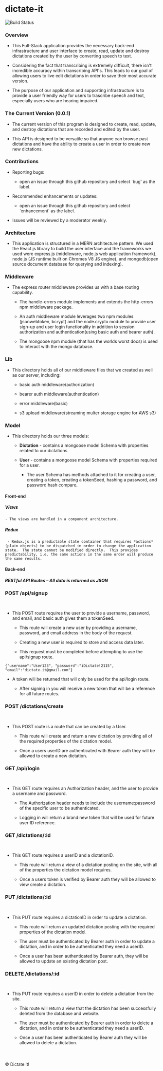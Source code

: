 # dictate-it

![Build Status](https://travis-ci.org/SpenGietz/dictate-it.svg?branch=master)

### Overview

* This Full-Stack application provides the necessary back-end infrastructure and user interface to create, read, update and destroy dictations created by the user by converting speech to text.

* Considering the fact that transcribing is extremely difficult, there isn't incredible accuracy within transcribing API's. This leads to our goal of allowing users to live edit dictations in order to save their most accurate version.

* The purpose of our application and supporting infrastructure is to provide a user friendly way for users to trascribe speech and text, especially users who are hearing impaired.

### The Current Version (0.0.1)

* The current version of this program is designed to create, read, update, and destroy dictations that are recorded and edited by the user.

* This API is designed to be versatile so that anyone can browse past dictations and have the ability to create a user in order to create new new dictations.

### Contributions

* Reporting bugs:
  * open an issue through this github repository and select 'bug' as the label.


* Recommended enhancements or updates:
  * open an issue through this github repository and select 'enhancement' as the label.


* Issues will be reviewed by a moderator weekly.

### Architecture

* This application is structured in a MERN architecture pattern. We used the React.js library to build the user interface and the frameworks we used were express.js (middleware, node.js web application framework), node.js (JS runtime built on Chromes V8 JS engine), and mongodb(open source document database for querying and indexing).

### Middleware

* The express router middleware provides us with a base routing capability.

  * The handle-errors module implements and extends the http-errors npm middleware package.

  * An auth middleware module leverages two npm modules (jsonwebtoken, bcrypt) and the node.crypto module to provide user sign-up and user login functionality in addition to session authorization and authentication(using basic auth and bearer auth).

  * The mongoose npm module (that has the worlds worst docs) is used to interact with the mongo database.

### Lib

* This directory holds all of our middleware files that we created as well as our server, including:

  * basic auth middleware(authorization)

  * bearer auth middleware(authentication)

  * error middleware(basic)

  * s3 upload middleware(streaming multer storage engine for AWS s3)

### Model

* This directory holds our three models:

  * **Dictation** - contains a mongoose model Schema with properties related to our dictations.

  * **User** - contains a mongoose model Schema with properties required for a user.

    * The user Schema has methods attached to it for creating a user, creating a token, creating a tokenSeed, hashing a password, and password hash compare.


#### Front-end

##### Views
    - The views are handled in a component architecture.

##### Redux
     - Redux.js is a predictable state container that requires *actions* (plain objects) to be dispatched in order to change the application state.  The state cannot be modified directly.  This provides predictability, i.e. the same actions in the same order will produce the same results.



#### Back-end

##### RESTful API Routes – All data is returned as JSON


### POST /api/signup
&nbsp;

* This POST route requires the user to provide a username, password, and email, and basic auth gives them a tokenSeed.

  * This route will create a new user by providing a username, password, and email address in the body of the request.

  * Creating a new user is required to store and access data later.
  * This request must be completed before attempting to use the api/signup route.

`{"username":"User123", "password":"iDictate!2115", "email":"dictate.it@gmail.com"}`

* A token will be returned that will only be used for the api/login route.

  * After signing in you will receive a new token that will be a reference for all future routes.

### POST /dictations/create
&nbsp;

* This POST route is a route that can be created by a User.

  * This route will create and return a new dictation by providing all of the required properties of the dictation model.

  * Once a users userID are authenticated with Bearer auth they will be allowed to create a new dictation.

### GET /api/login
&nbsp;

* This GET route requires an Authorization header, and the user to provide a username and password.

  * The Authorization header needs to include the username:password of the specific user to be authenticated.

  * Logging in will return a brand new token that will be used for future user ID reference.

### GET /dictations/:id
&nbsp;

* This GET route requires a userID and a dictationID.

  * This route will return a view of a dictation posting on the site, with all of the properties the dictation model requires.

  * Once a users token is verified by Bearer auth they will be allowed to view create a dictation.

### PUT /dictations/:id
&nbsp;

* This PUT route requires a dictationID in order to update a dictation.

  * This route will return an updated dictation posting with the required properties of the dictation model.

  * The user must be authenticated by Bearer auth in order to update a dictation, and in order to be authenticated they need a userID.

  * Once a user has been authenticated by Bearer auth, they will be allowed to update an existing dictation post.


### DELETE /dictations/:id
&nbsp;

* This PUT route requires a userID in order to delete a dictation from the site.

  * This route will return a view that the dictation has been successfully deleted from the database and website.

  * The user must be authenticated by Bearer auth in order to delete a dictation, and in order to be authenticated they need a userID.

  * Once a user has been authenticated by Bearer auth they will be allowed to delete a dictation.

###
&nbsp;


&copy; Dictate it!  
